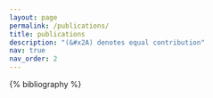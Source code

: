 ```yaml
---
layout: page
permalink: /publications/
title: publications
description: "(&#x2A) denotes equal contribution"
nav: true
nav_order: 2
---
```


<!-- _pages/publications.md -->
<div class="publications">

{% bibliography %}

</div>
